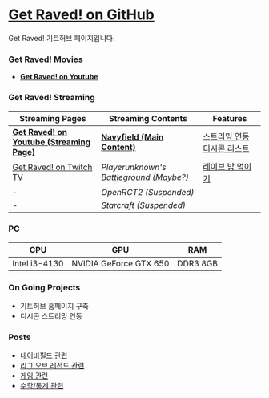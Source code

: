 # [Get Raved! on GitHub](https://get-raved.github.io/)

Get Raved! 기트허브 페이지입니다.
  
  
  
  
### Get Raved! Movies

* [**Get Raved! on Youtube**](https://www.youtube.com/channel/UCddjChClpRKImlG8fepmypA)
  
  
  
  
### Get Raved! Streaming

Streaming Pages|Streaming Contents|Features
-|-|-
[**Get Raved! on Youtube (Streaming Page)**](https://www.youtube.com/channel/UCddjChClpRKImlG8fepmypA/live)|[**Navyfield (Main Content)**](http://navyfield.co.kr/main.asp)|[스트리밍 연동 디시콘 리스트](https://rishubil.github.io/jsassist-open-dccon/#/list?dccon_list=https%3A%2F%2Fgist.githubusercontent.com%2FGet-Raved%2F57fbde60b5e19fcb31406d9cc0dc8600%2Fraw%2Fdccon_list.json)
[Get Raved! on Twitch TV](https://go.twitch.tv/trollingrave)|_Playerunknown's Battleground (Maybe?)_|[레이브 밥 먹이기](https://twip.kr/donate/trollingrave#)
-|_OpenRCT2 (Suspended)_|
-|_Starcraft (Suspended)_|
  
  
  
  
### PC

CPU|GPU|RAM
-|-|-
Intel i3-4130|NVIDIA GeForce GTX 650|DDR3 8GB
  
  
  
  
### On Going Projects

* 기트허브 홈페이지 구축
* 디시콘 스트리밍 연동
  
  
  
  
### Posts

* [네이비필드 관련](https://get-raved.github.io/lists/nf.html)
* [리그 오브 레전드 관련](https://get-raved.github.io/lists/lol.html)
* [게임 관련](https://get-raved.github.io/lists/game.html)
* [수학/통계 관련](https://get-raved.github.io/lists/mathstat.html)
